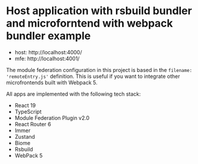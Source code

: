 # Host application with rsbuild bundler and microforntend with webpack bundler example

- host: http://localhost:4000/
- mfe: http://localhost:4001/

The module federation configuration in this project is based in the `filename: 'remoteEntry.js'` definition. This is useful if you want to integrate other 
microfrontends built with Webpack 5.

All apps are implemented with the following tech stack:

- React 19
- TypeScript
- Module Federation Plugin v2.0
- React Router 6
- Immer
- Zustand
- Biome
- Rsbuild
- WebPack 5
